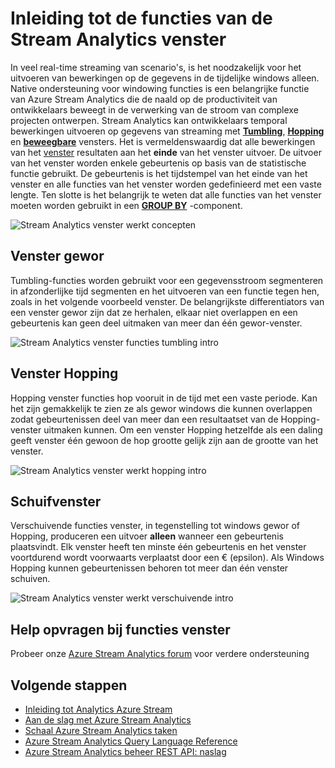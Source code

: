<properties
    pageTitle="Inleiding tot de functies van de Stream Analytics venster | Microsoft Azure"
    description="Meer informatie over de drie functies venster in Analytics Stream (tumbling, hopping, schuiven)."
    keywords="venster schuiven, venster, venster hopping tumbling"
    documentationCenter=""
    services="stream-analytics"
    authors="jeffstokes72"
    manager="jhubbard"
    editor="cgronlun"
/>

<tags
    ms.service="stream-analytics"
    ms.devlang="na"
    ms.topic="article"
    ms.tgt_pltfrm="na"
    ms.workload="data-services"
    ms.date="09/26/2016"
    ms.author="jeffstok"
/>


# <a name="introduction-to-stream-analytics-window-functions"></a>Inleiding tot de functies van de Stream Analytics venster

In veel real-time streaming van scenario's, is het noodzakelijk voor het uitvoeren van bewerkingen op de gegevens in de tijdelijke windows alleen. Native ondersteuning voor windowing functies is een belangrijke functie van Azure Stream Analytics die de naald op de productiviteit van ontwikkelaars beweegt in de verwerking van de stroom van complexe projecten ontwerpen. Stream Analytics kan ontwikkelaars temporal bewerkingen uitvoeren op gegevens van streaming met [**Tumbling**](https://msdn.microsoft.com/library/dn835055.aspx), [**Hopping**](https://msdn.microsoft.com/library/dn835041.aspx) en [**beweegbare**](https://msdn.microsoft.com/library/dn835051.aspx) vensters. Het is vermeldenswaardig dat alle bewerkingen van het [venster](https://msdn.microsoft.com/library/dn835019.aspx) resultaten aan het **einde** van het venster uitvoer. De uitvoer van het venster worden enkele gebeurtenis op basis van de statistische functie gebruikt. De gebeurtenis is het tijdstempel van het einde van het venster en alle functies van het venster worden gedefinieerd met een vaste lengte. Ten slotte is het belangrijk te weten dat alle functies van het venster moeten worden gebruikt in een [**GROUP BY**](https://msdn.microsoft.com/library/dn835023.aspx) -component.

![Stream Analytics venster werkt concepten](media/stream-analytics-window-functions/stream-analytics-window-functions-conceptual.png)

## <a name="tumbling-window"></a>Venster gewor

Tumbling-functies worden gebruikt voor een gegevensstroom segmenteren in afzonderlijke tijd segmenten en het uitvoeren van een functie tegen hen, zoals in het volgende voorbeeld venster. De belangrijkste differentiators van een venster gewor zijn dat ze herhalen, elkaar niet overlappen en een gebeurtenis kan geen deel uitmaken van meer dan één gewor-venster.

![Stream Analytics venster functies tumbling intro](media/stream-analytics-window-functions/stream-analytics-window-functions-tumbling-intro.png)

## <a name="hopping-window"></a>Venster Hopping

Hopping venster functies hop vooruit in de tijd met een vaste periode. Kan het zijn gemakkelijk te zien ze als gewor windows die kunnen overlappen zodat gebeurtenissen deel van meer dan een resultaatset van de Hopping-venster uitmaken kunnen. Om een venster Hopping hetzelfde als een daling geeft venster één gewoon de hop grootte gelijk zijn aan de grootte van het venster. 

![Stream Analytics venster werkt hopping intro](media/stream-analytics-window-functions/stream-analytics-window-functions-hopping-intro.png)

## <a name="sliding-window"></a>Schuifvenster

Verschuivende functies venster, in tegenstelling tot windows gewor of Hopping, produceren een uitvoer **alleen** wanneer een gebeurtenis plaatsvindt. Elk venster heeft ten minste één gebeurtenis en het venster voortdurend wordt voorwaarts verplaatst door een € (epsilon). Als Windows Hopping kunnen gebeurtenissen behoren tot meer dan één venster schuiven.

![Stream Analytics venster werkt verschuivende intro](media/stream-analytics-window-functions/stream-analytics-window-functions-sliding-intro.png)

## <a name="getting-help-with-window-functions"></a>Help opvragen bij functies venster

Probeer onze [Azure Stream Analytics forum](https://social.msdn.microsoft.com/Forums/en-US/home?forum=AzureStreamAnalytics) voor verdere ondersteuning

## <a name="next-steps"></a>Volgende stappen

- [Inleiding tot Analytics Azure Stream](stream-analytics-introduction.md)
- [Aan de slag met Azure Stream Analytics](stream-analytics-get-started.md)
- [Schaal Azure Stream Analytics taken](stream-analytics-scale-jobs.md)
- [Azure Stream Analytics Query Language Reference](https://msdn.microsoft.com/library/azure/dn834998.aspx)
- [Azure Stream Analytics beheer REST API: naslag](https://msdn.microsoft.com/library/azure/dn835031.aspx)
